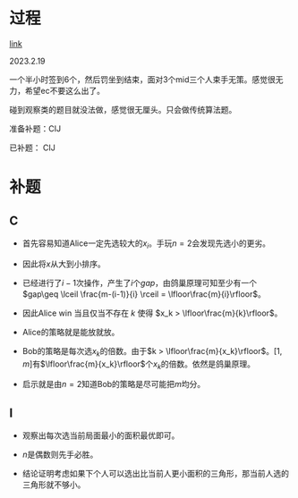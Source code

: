 # 过程

[link](https://codeforces.com/contest/1776)

2023.2.19

一个半小时签到6个，然后罚坐到结束，面对3个mid三个人束手无策。感觉很无力，希望ec不要这么出了。

碰到观察类的题目就没法做，感觉很无厘头。只会做传统算法题。

准备补题：CIJ

已补题： CIJ


# 补题

## C

- 首先容易知道Alice一定先选较大的$x_i$。手玩$n=2$会发现先选小的更劣。

- 因此将$x$从大到小排序。

- 已经进行了$i-1$次操作，产生了$i$个$gap$，由鸽巢原理可知至少有一个$gap\geq \lceil \frac{m-(i-1)}{i} \rceil = \lfloor\frac{m}{i}\rfloor$。

- 因此Alice win 当且仅当不存在 $k$ 使得 $x_k > \lfloor\frac{m}{k}\rfloor$。

- Alice的策略就是能放就放。

- Bob的策略是每次选$x_k$的倍数。由于$k > \lfloor\frac{m}{x_k}\rfloor$。$[1,m]$有$\lfloor\frac{m}{x_k}\rfloor$个$x_k$的倍数。依然是鸽巢原理。

- 启示就是由$n=2$知道Bob的策略是尽可能把$m$均分。


## I

- 观察出每次选当前局面最小的面积最优即可。

- $n$是偶数则先手必胜。

- 结论证明考虑如果下个人可以选出比当前人更小面积的三角形，那当前人选的三角形就不够小。